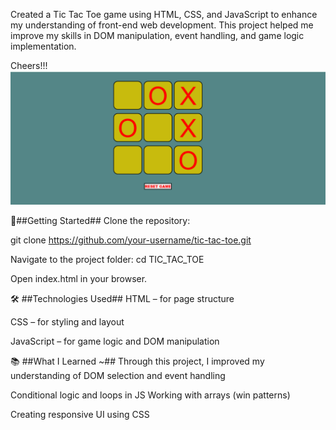 Created a Tic Tac Toe game using HTML, CSS, and JavaScript to enhance my understanding of front-end web development. This project helped me improve my skills in DOM manipulation, event handling, and game logic implementation.

Cheers!!!
![Banner](Screenshot%202025-07-14%20001942.png)

🚀##Getting Started##
Clone the repository:

git clone https://github.com/your-username/tic-tac-toe.git

Navigate to the project folder: cd TIC_TAC_TOE

Open index.html in your browser.



🛠️ ##Technologies Used##
HTML – for page structure

CSS – for styling and layout

JavaScript – for game logic and DOM manipulation

📚 ##What I Learned ~##
Through this project, I improved my understanding of
DOM selection and event handling

Conditional logic and loops in JS
Working with arrays (win patterns)

Creating responsive UI using CSS



